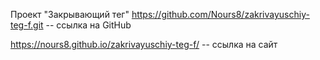 Проект "Закрывающий тег"
https://github.com/Nours8/zakrivayuschiy-teg-f.git -- ссылка на GitHub

https://nours8.github.io/zakrivayuschiy-teg-f/ -- ссылка на сайт


